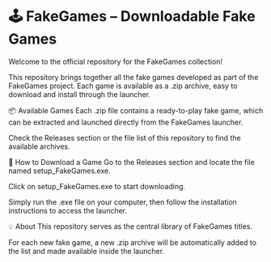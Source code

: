 # 🕹️ FakeGames – Downloadable Fake Games
Welcome to the official repository for the FakeGames collection!

This repository brings together all the fake games developed as part of the FakeGames project.
Each game is available as a .zip archive, easy to download and install through the launcher.

📦 Available Games
Each .zip file contains a ready-to-play fake game, which can be extracted and launched directly from the FakeGames launcher.

Check the Releases section or the file list of this repository to find the available archives.

🚀 How to Download a Game
Go to the Releases section and locate the file named setup_FakeGames.exe.

Click on setup_FakeGames.exe to start downloading.

Simply run the .exe file on your computer, then follow the installation instructions to access the launcher.

💡 About
This repository serves as the central library of FakeGames titles.

For each new fake game, a new .zip archive will be automatically added to the list and made available inside the launcher.
